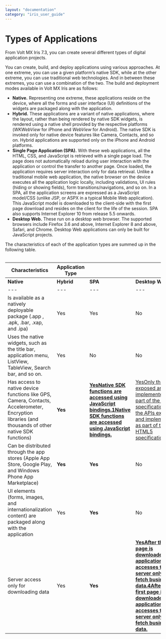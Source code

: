 ```yaml
---
layout: "documentation"
category: "iris_user_guide"
---
```

                          


Types of Applications
=====================

From Volt MX Iris 7.3, you can create several different types of digital application projects.

You can create, build, and deploy applications using various approaches. At one extreme, you can use a given platform’s native SDK, while at the other extreme, you can use traditional web technologies. And in between these extremes, you can use a combination of the two. The build and deployment modes available in Volt MX Iris are as follows:

*   **Native.** Representing one extreme, these applications reside on the device, where all the forms and user interface (UI) definitions of the widgets are packaged along with the application.
*   **Hybrid.** These applications are a variant of native applications, where the layout, rather than being rendered by native SDK widgets, is rendered using a native shell provided by the respective platforms (_WKWebView_ for iPhone and _WebView_ for Android). The native SDK is invoked only for native device features like Camera, Contacts, and so on. Hybrid applications are supported only on the iPhone and Android platforms.
*   **Single Page Application (SPA).** With these web applications, all the HTML, CSS, and JavaScript is retrieved with a single page load. The page does not automatically reload during user interaction with the application or control the transfer to another page. Once loaded, the application requires server interaction only for data retrieval. Unlike a traditional mobile web application, the native browser on the device executes all the application logic locally, including validations, UI rules (hiding or showing fields), form transitions/navigations, and so on. In a SPA, all the application screens are expressed as a JavaScript model/CSS (unlike JSP, or ASPX in a typical Mobile Web application). This JavaScript model is downloaded to the client-side with the first page download and resides on the client for the life of the session. SPA also supports Internet Explorer 10 from release 5.5 onwards.
*   **Desktop Web.** These run on a desktop web browser. The supported browsers include Firefox 3.6 and above, Internet Explorer 8 and above, Safari, and Chrome. Desktop Web applications can only be built for JavaScript projects.

The characteristics of each of the application types are summed up in the following table.  
 

  
| **Characteristics** | **Application Type** ||||
| --- | --- | --- | --- | --- |
| **Native** | **Hybrid** | **SPA** | **Desktop Web** |
| --- | --- | --- | --- |
| Is available as a natively deployable package (.app , .apk, .bar, .xap, and .ipa) | Yes | Yes | No | No |
| Uses the native widgets, such as the title bar, application menu, ListView, TableView, Search bar, and so on. | Yes | No | No | No |
| Has access to native device functions like GPS, Camera, Contacts, Accelerometer, Encryption libraries (and thousands of other native SDK functions) | **Yes** | **[YesNative SDK functions are accessed using JavaScript bindings.](javascript:void(0);)[1Native SDK functions are accessed using JavaScript bindings.](javascript:void(0);)** | [YesOnly the APIs exposed and implemented as part of the HTML5 specification.](javascript:void(0);)[2Only the APIs exposed and implemented as part of the HTML5 specification.](javascript:void(0);) | [YesOnly GPS is supported.](javascript:void(0);)[3Only GPS is supported.](javascript:void(0);) |
| Can be distributed through the app stores (Apple App Store, Google Play, and Windows Phone App Marketplace) | **Yes** | **Yes** | No | No |
| UI elements (forms, images, and internationalization content) are packaged along with the application | Yes | **Yes** | No | No |
| Server access only for downloading data | Yes | **Yes** | **[YesAfter the first page is downloaded, the application accesses the server only to fetch business data.](javascript:void(0);)[4After the first page is downloaded, the application accesses the server only to fetch business data.](javascript:void(0);)** |   |
